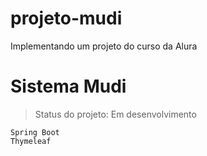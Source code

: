 # projeto-mudi
Implementando um projeto do curso da Alura

<h1> Sistema Mudi </h1>

> Status do projeto: Em desenvolvimento

```
Spring Boot
Thymeleaf
```
